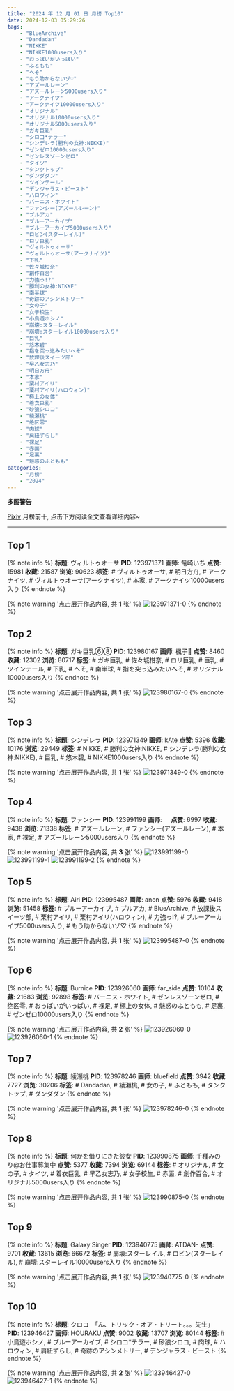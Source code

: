 ```yaml
---
title: "2024 年 12 月 01 日 月榜 Top10"
date: 2024-12-03 05:29:26
tags:
    - "BlueArchive"
    - "Dandadan"
    - "NIKKE"
    - "NIKKE1000users入り"
    - "おっぱいがいっぱい"
    - "ふともも"
    - "へそ"
    - "もう助からないゾ♡"
    - "アズールレーン"
    - "アズールレーン5000users入り"
    - "アークナイツ"
    - "アークナイツ10000users入り"
    - "オリジナル"
    - "オリジナル10000users入り"
    - "オリジナル5000users入り"
    - "ガキ巨乳"
    - "シロコ*テラー"
    - "シンデレラ(勝利の女神:NIKKE)"
    - "ゼンゼロ10000users入り"
    - "ゼンレスゾーンゼロ"
    - "タイツ"
    - "タンクトップ"
    - "ダンダダン"
    - "ツインテール"
    - "デンジャラス・ビースト"
    - "ハロウィン"
    - "バーニス・ホワイト"
    - "ファンシー(アズールレーン)"
    - "ブルアカ"
    - "ブルーアーカイブ"
    - "ブルーアーカイブ5000users入り"
    - "ロビン(スターレイル)"
    - "ロリ巨乳"
    - "ヴィルトゥオーサ"
    - "ヴィルトゥオーサ(アークナイツ)"
    - "下乳"
    - "佐々城柑奈"
    - "創作百合"
    - "力強っ!?"
    - "勝利の女神:NIKKE"
    - "南半球"
    - "奇跡のアシンメトリー"
    - "女の子"
    - "女子校生"
    - "小鳥遊ホシノ"
    - "崩壊:スターレイル"
    - "崩壊:スターレイル10000users入り"
    - "巨乳"
    - "悠木碧"
    - "指を突っ込みたいへそ"
    - "放課後スイーツ部"
    - "早乙女志乃"
    - "明日方舟"
    - "本家"
    - "栗村アイリ"
    - "栗村アイリ(ハロウィン)"
    - "極上の女体"
    - "着衣巨乳"
    - "砂狼シロコ"
    - "綾瀬桃"
    - "绝区零"
    - "肉球"
    - "肩紐ずらし"
    - "裸足"
    - "赤面"
    - "足裏"
    - "魅惑のふともも"
categories:
    - "月榜"
    - "2024"
---
```


<i class="fa fa-triangle-exclamation"></i>**多图警告**<i class="fa fa-triangle-exclamation"></i>

[Pixiv](https://www.pixiv.net/) 月榜前十, 点击下方阅读全文查看详细内容~

<!-- more -->

---

## Top 1

{% note info %}
**标题**: ヴィルトゥオーサ
**PID**: 123971371 **画师**: 竜崎いち
**点赞**: 15981 **收藏**: 21587 **浏览**: 90623
**标签**: # ヴィルトゥオーサ, # 明日方舟, # アークナイツ, # ヴィルトゥオーサ(アークナイツ), # 本家, # アークナイツ10000users入り
{% endnote %}

{% note warning '点击展开作品内容, 共 **1** 张' %}
![123971371-0](https://i.pixiv.re/img-original/img/2024/11/04/00/00/15/123971371_p0.jpg)
{% endnote %}

## Top 2

{% note info %}
**标题**: ガキ巨乳⑥⑧
**PID**: 123980167 **画师**: 楓子🍁
**点赞**: 8460 **收藏**: 12302 **浏览**: 80717
**标签**: # ガキ巨乳, # 佐々城柑奈, # ロリ巨乳, # 巨乳, # ツインテール, # 下乳, # へそ, # 南半球, # 指を突っ込みたいへそ, # オリジナル10000users入り
{% endnote %}

{% note warning '点击展开作品内容, 共 **1** 张' %}
![123980167-0](https://i.pixiv.re/img-original/img/2024/11/04/08/33/38/123980167_p0.jpg)
{% endnote %}

## Top 3

{% note info %}
**标题**: シンデレラ
**PID**: 123971349 **画师**: kAte
**点赞**: 5396 **收藏**: 10176 **浏览**: 29449
**标签**: # NIKKE, # 勝利の女神:NIKKE, # シンデレラ(勝利の女神:NIKKE), # 巨乳, # 悠木碧, # NIKKE1000users入り
{% endnote %}

{% note warning '点击展开作品内容, 共 **1** 张' %}
![123971349-0](https://i.pixiv.re/img-original/img/2024/11/04/00/00/11/123971349_p0.jpg)
{% endnote %}

## Top 4

{% note info %}
**标题**: ファンシー
**PID**: 123991199 **画师**: ㅤ
**点赞**: 6997 **收藏**: 9438 **浏览**: 71338
**标签**: # アズールレーン, # ファンシー(アズールレーン), # 本家, # 裸足, # アズールレーン5000users入り
{% endnote %}

{% note warning '点击展开作品内容, 共 **3** 张' %}
![123991199-0](https://i.pixiv.re/img-original/img/2024/11/04/17/27/05/123991199_p0.png)
![123991199-1](https://i.pixiv.re/img-original/img/2024/11/04/17/27/05/123991199_p1.png)
![123991199-2](https://i.pixiv.re/img-original/img/2024/11/04/17/27/05/123991199_p2.png)
{% endnote %}

## Top 5

{% note info %}
**标题**: Airi
**PID**: 123995487 **画师**: anon
**点赞**: 5976 **收藏**: 9418 **浏览**: 51458
**标签**: # ブルーアーカイブ, # ブルアカ, # BlueArchive, # 放課後スイーツ部, # 栗村アイリ, # 栗村アイリ(ハロウィン), # 力強っ!?, # ブルーアーカイブ5000users入り, # もう助からないゾ♡
{% endnote %}

{% note warning '点击展开作品内容, 共 **1** 张' %}
![123995487-0](https://i.pixiv.re/img-original/img/2024/11/04/19/53/06/123995487_p0.jpg)
{% endnote %}

## Top 6

{% note info %}
**标题**: Burnice
**PID**: 123926060 **画师**: far_side
**点赞**: 10104 **收藏**: 21683 **浏览**: 92898
**标签**: # バーニス・ホワイト, # ゼンレスゾーンゼロ, # 绝区零, # おっぱいがいっぱい, # 裸足, # 極上の女体, # 魅惑のふともも, # 足裏, # ゼンゼロ10000users入り
{% endnote %}

{% note warning '点击展开作品内容, 共 **2** 张' %}
![123926060-0](https://i.pixiv.re/img-original/img/2024/11/02/18/55/30/123926060_p0.jpg)
![123926060-1](https://i.pixiv.re/img-original/img/2024/11/02/18/55/30/123926060_p1.jpg)
{% endnote %}

## Top 7

{% note info %}
**标题**: 綾瀬桃
**PID**: 123978246 **画师**: bluefield
**点赞**: 3942 **收藏**: 7727 **浏览**: 30206
**标签**: # Dandadan, # 綾瀬桃, # 女の子, # ふともも, # タンクトップ, # ダンダダン
{% endnote %}

{% note warning '点击展开作品内容, 共 **1** 张' %}
![123978246-0](https://i.pixiv.re/img-original/img/2024/11/04/05/35/11/123978246_p0.png)
{% endnote %}

## Top 8

{% note info %}
**标题**: 何かを借りにきた彼女
**PID**: 123990875 **画师**: 千種みのり@お仕事募集中
**点赞**: 5377 **收藏**: 7394 **浏览**: 69144
**标签**: # オリジナル, # 女の子, # タイツ, # 着衣巨乳, # 早乙女志乃, # 女子校生, # 赤面, # 創作百合, # オリジナル5000users入り
{% endnote %}

{% note warning '点击展开作品内容, 共 **1** 张' %}
![123990875-0](https://i.pixiv.re/img-original/img/2024/11/04/17/12/05/123990875_p0.jpg)
{% endnote %}

## Top 9

{% note info %}
**标题**: Galaxy Singer
**PID**: 123940775 **画师**: ATDAN-
**点赞**: 9701 **收藏**: 13615 **浏览**: 66672
**标签**: # 崩壊:スターレイル, # ロビン(スターレイル), # 崩壊:スターレイル10000users入り
{% endnote %}

{% note warning '点击展开作品内容, 共 **1** 张' %}
![123940775-0](https://i.pixiv.re/img-original/img/2024/11/03/01/18/37/123940775_p0.png)
{% endnote %}

## Top 10

{% note info %}
**标题**: クロコ　「ん、トリック・オア・トリート。。。先生」
**PID**: 123946427 **画师**: HOURAKU
**点赞**: 9002 **收藏**: 13707 **浏览**: 80144
**标签**: # 小鳥遊ホシノ, # ブルーアーカイブ, # シロコ*テラー, # 砂狼シロコ, # 肉球, # ハロウィン, # 肩紐ずらし, # 奇跡のアシンメトリー, # デンジャラス・ビースト
{% endnote %}

{% note warning '点击展开作品内容, 共 **2** 张' %}
![123946427-0](https://i.pixiv.re/img-original/img/2024/11/03/08/00/08/123946427_p0.jpg)
![123946427-1](https://i.pixiv.re/img-original/img/2024/11/03/08/00/08/123946427_p1.jpg)
{% endnote %}
